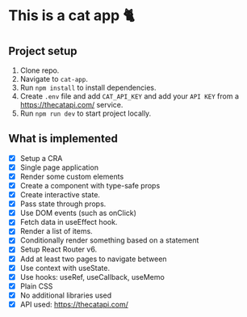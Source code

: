 # This is a cat app 🐈

## Project setup

1. Clone repo.
2. Navigate to `cat-app`.
3. Run `npm install` to install dependencies.
4. Create `.env` file and add `CAT_API_KEY` and add your `API KEY` from a https://thecatapi.com/ service.
5. Run `npm run dev` to start project locally.

## What is implemented

- [x] Setup a CRA
- [x] Single page application
- [x] Render some custom elements
- [x] Create a component with type-safe props
- [x] Create interactive state.
- [x] Pass state through props.
- [x] Use DOM events (such as onClick)
- [x] Fetch data in useEffect hook.
- [x] Render a list of items.
- [x] Conditionally render something based on a statement
- [x] Setup React Router v6.
- [x] Add at least two pages to navigate between
- [x] Use context with useState.
- [x] Use hooks: useRef, useCallback, useMemo
- [x] Plain CSS
- [x] No additional libraries used
- [x] API used: https://thecatapi.com/
